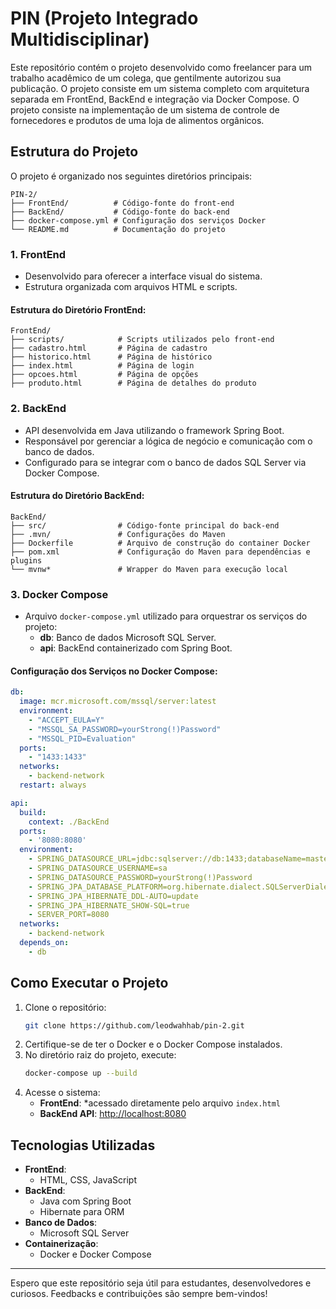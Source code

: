 # PIN (Projeto Integrado Multidisciplinar)

Este repositório contém o projeto desenvolvido como freelancer para um trabalho acadêmico de um colega, que gentilmente autorizou sua publicação. O projeto consiste em um sistema completo com arquitetura separada em FrontEnd, BackEnd e integração via Docker Compose. O projeto consiste na implementação de um sistema de controle de fornecedores e produtos de uma loja de alimentos orgânicos.

## Estrutura do Projeto

O projeto é organizado nos seguintes diretórios principais:

```
PIN-2/
├── FrontEnd/          # Código-fonte do front-end
├── BackEnd/           # Código-fonte do back-end
├── docker-compose.yml # Configuração dos serviços Docker
└── README.md          # Documentação do projeto
```

### 1. FrontEnd
- Desenvolvido para oferecer a interface visual do sistema.
- Estrutura organizada com arquivos HTML e scripts.

#### Estrutura do Diretório FrontEnd:
```
FrontEnd/
├── scripts/            # Scripts utilizados pelo front-end
├── cadastro.html       # Página de cadastro
├── historico.html      # Página de histórico
├── index.html          # Página de login
├── opcoes.html         # Página de opções
├── produto.html        # Página de detalhes do produto
```

### 2. BackEnd
- API desenvolvida em Java utilizando o framework Spring Boot.
- Responsável por gerenciar a lógica de negócio e comunicação com o banco de dados.
- Configurado para se integrar com o banco de dados SQL Server via Docker Compose.

#### Estrutura do Diretório BackEnd:
```
BackEnd/
├── src/                # Código-fonte principal do back-end
├── .mvn/               # Configurações do Maven
├── Dockerfile          # Arquivo de construção do container Docker
├── pom.xml             # Configuração do Maven para dependências e plugins
└── mvnw*               # Wrapper do Maven para execução local
```

### 3. Docker Compose
- Arquivo `docker-compose.yml` utilizado para orquestrar os serviços do projeto:
  - **db**: Banco de dados Microsoft SQL Server.
  - **api**: BackEnd containerizado com Spring Boot.

#### Configuração dos Serviços no Docker Compose:
```yaml
db:
  image: mcr.microsoft.com/mssql/server:latest
  environment:
    - "ACCEPT_EULA=Y"
    - "MSSQL_SA_PASSWORD=yourStrong(!)Password"
    - "MSSQL_PID=Evaluation"
  ports:
    - "1433:1433"
  networks:
    - backend-network
  restart: always

api:
  build:
    context: ./BackEnd
  ports:
    - '8080:8080'
  environment:
    - SPRING_DATASOURCE_URL=jdbc:sqlserver://db:1433;databaseName=master;encrypt=false;trustServerCertificate=true
    - SPRING_DATASOURCE_USERNAME=sa
    - SPRING_DATASOURCE_PASSWORD=yourStrong(!)Password
    - SPRING_JPA_DATABASE_PLATFORM=org.hibernate.dialect.SQLServerDialect
    - SPRING_JPA_HIBERNATE_DDL-AUTO=update
    - SPRING_JPA_HIBERNATE_SHOW-SQL=true
    - SERVER_PORT=8080
  networks:
    - backend-network
  depends_on:
    - db
```

## Como Executar o Projeto

1. Clone o repositório:
   ```bash
   git clone https://github.com/leodwahhab/pin-2.git
   ```
2. Certifique-se de ter o Docker e o Docker Compose instalados.
3. No diretório raiz do projeto, execute:
   ```bash
   docker-compose up --build
   ```
4. Acesse o sistema:
   - **FrontEnd**: *acessado diretamente pelo arquivo ``index.html``
   - **BackEnd API**: [http://localhost:8080](http://localhost:8080)

## Tecnologias Utilizadas

- **FrontEnd**:
  - HTML, CSS, JavaScript
- **BackEnd**:
  - Java com Spring Boot
  - Hibernate para ORM
- **Banco de Dados**:
  - Microsoft SQL Server
- **Containerização**:
  - Docker e Docker Compose
---

Espero que este repositório seja útil para estudantes, desenvolvedores e curiosos. Feedbacks e contribuições são sempre bem-vindos!
